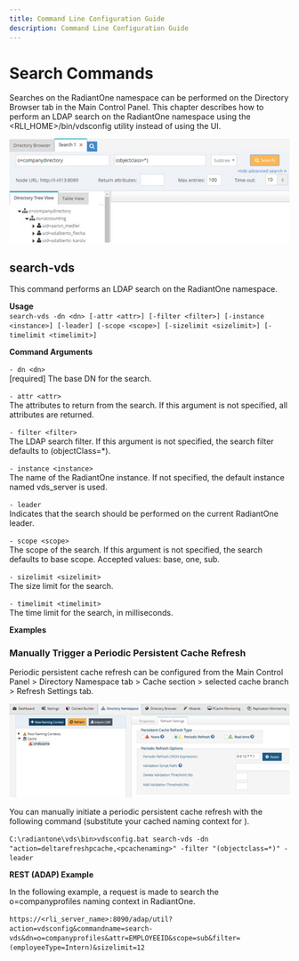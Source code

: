 ```yaml
---
title: Command Line Configuration Guide
description: Command Line Configuration Guide
---
```


# Search Commands

Searches on the RadiantOne namespace can be performed on the Directory Browser tab in the Main Control Panel. This chapter describes how to perform an LDAP search on the RadiantOne namespace using the <RLI_HOME>/bin/vdsconfig utility instead of using the UI.

![Search Commands](Media/Image19.1.jpg)

## search-vds

This command performs an LDAP search on the RadiantOne namespace.

**Usage**
<br>`search-vds -dn <dn> [-attr <attr>] [-filter <filter>] [-instance <instance>] [-leader] [-scope <scope>] [-sizelimit <sizelimit>] [-timelimit <timelimit>]`

**Command Arguments**

`- dn <dn>`
<br>[required] The base DN for the search.

`- attr <attr>`
<br>The attributes to return from the search. If this argument is not specified, all attributes are returned.

`- filter <filter>`
<br>The LDAP search filter. If this argument is not specified, the search filter defaults to (objectClass=*).

`- instance <instance>`
<br>The name of the RadiantOne instance. If not specified, the default instance named vds_server is used.

`- leader`
<br>Indicates that the search should be performed on the current RadiantOne leader.

`- scope <scope>`
<br>The scope of the search. If this argument is not specified, the search defaults to base scope. Accepted values: base, one, sub.

`- sizelimit <sizelimit>`
<br>The size limit for the search.

`- timelimit <timelimit>`
<br>The time limit for the search, in milliseconds.

**Examples**

### Manually Trigger a Periodic Persistent Cache Refresh

Periodic persistent cache refresh can be configured from the Main Control Panel > Directory Namespace tab > Cache section > selected cache branch > Refresh Settings tab.

![Cache Refresh](Media/Image19.2.jpg)

You can manually initiate a periodic persistent cache refresh with the following command (substitute your cached naming context for <pcache naming>).

`C:\radiantone\vds\bin>vdsconfig.bat search-vds -dn "action=deltarefreshpcache,<pcachenaming>" -filter "(objectclass=*)" -leader`

**REST (ADAP) Example**

In the following example, a request is made to search the o=companyprofiles naming context in RadiantOne.

`https://<rli_server_name>:8090/adap/util?action=vdsconfig&commandname=search-vds&dn=o=companyprofiles&attr=EMPLOYEEID&scope=sub&filter=(employeeType=Intern)&sizelimit=12`

